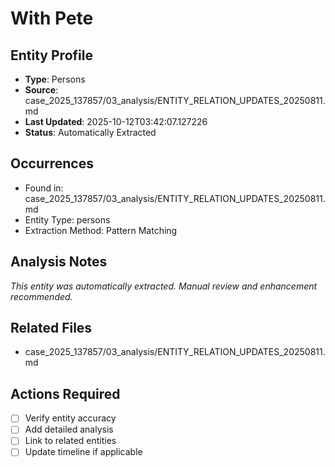 # With Pete

## Entity Profile
- **Type**: Persons
- **Source**: case_2025_137857/03_analysis/ENTITY_RELATION_UPDATES_20250811.md
- **Last Updated**: 2025-10-12T03:42:07.127226
- **Status**: Automatically Extracted

## Occurrences
- Found in: case_2025_137857/03_analysis/ENTITY_RELATION_UPDATES_20250811.md
- Entity Type: persons
- Extraction Method: Pattern Matching

## Analysis Notes
*This entity was automatically extracted. Manual review and enhancement recommended.*

## Related Files
- case_2025_137857/03_analysis/ENTITY_RELATION_UPDATES_20250811.md

## Actions Required
- [ ] Verify entity accuracy
- [ ] Add detailed analysis
- [ ] Link to related entities
- [ ] Update timeline if applicable

